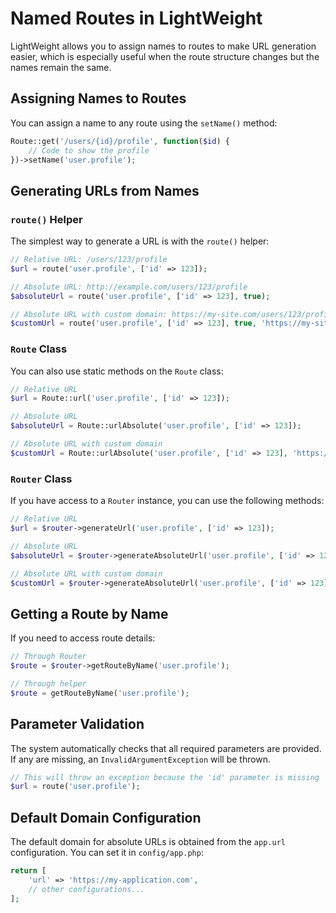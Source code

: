 # Named Routes in LightWeight

LightWeight allows you to assign names to routes to make URL generation easier, which is especially useful when the route structure changes but the names remain the same.

## Assigning Names to Routes

You can assign a name to any route using the `setName()` method:

```php
Route::get('/users/{id}/profile', function($id) {
    // Code to show the profile
})->setName('user.profile');
```

## Generating URLs from Names

### `route()` Helper

The simplest way to generate a URL is with the `route()` helper:

```php
// Relative URL: /users/123/profile
$url = route('user.profile', ['id' => 123]);

// Absolute URL: http://example.com/users/123/profile
$absoluteUrl = route('user.profile', ['id' => 123], true);

// Absolute URL with custom domain: https://my-site.com/users/123/profile
$customUrl = route('user.profile', ['id' => 123], true, 'https://my-site.com');
```

### `Route` Class

You can also use static methods on the `Route` class:

```php
// Relative URL
$url = Route::url('user.profile', ['id' => 123]);

// Absolute URL
$absoluteUrl = Route::urlAbsolute('user.profile', ['id' => 123]);

// Absolute URL with custom domain
$customUrl = Route::urlAbsolute('user.profile', ['id' => 123], 'https://my-site.com');
```

### `Router` Class

If you have access to a `Router` instance, you can use the following methods:

```php
// Relative URL
$url = $router->generateUrl('user.profile', ['id' => 123]);

// Absolute URL
$absoluteUrl = $router->generateAbsoluteUrl('user.profile', ['id' => 123]);

// Absolute URL with custom domain
$customUrl = $router->generateAbsoluteUrl('user.profile', ['id' => 123], 'https://my-site.com');
```

## Getting a Route by Name

If you need to access route details:

```php
// Through Router
$route = $router->getRouteByName('user.profile');

// Through helper
$route = getRouteByName('user.profile');
```

## Parameter Validation

The system automatically checks that all required parameters are provided. If any are missing, an `InvalidArgumentException` will be thrown.

```php
// This will throw an exception because the 'id' parameter is missing
$url = route('user.profile');
```

## Default Domain Configuration

The default domain for absolute URLs is obtained from the `app.url` configuration. You can set it in `config/app.php`:

```php
return [
    'url' => 'https://my-application.com',
    // other configurations...
];
```
